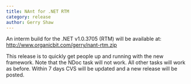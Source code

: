```yaml
---
title: NAnt for .NET RTM
category: release
author: Gerry Shaw
---
```

An interm build for the .NET v1.0.3705 (RTM) will be available at:
http://www.organicbit.com/gerry/nant-rtm.zip

This release is to quickly get people up and running with the new framework. Note that the NDoc task will not work. All other tasks will work as before. Within 7 days CVS will be updated and a new release will be posted.